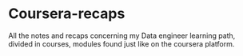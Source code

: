 # Coursera-recaps
All the notes and recaps concerning my Data engineer learning path, divided in courses, modules found just like on the coursera platform.
